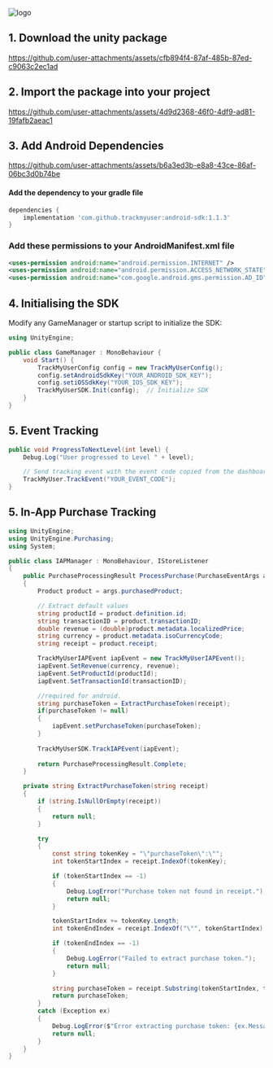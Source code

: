 ![logo](https://github.com/user-attachments/assets/0d41b803-968a-41a8-809a-0dd3d91ec489)

## 1. Download the unity package

https://github.com/user-attachments/assets/cfb894f4-87af-485b-87ed-c9063c2ec1ad

## 2. Import the package into your project

https://github.com/user-attachments/assets/4d9d2368-46f0-4df9-ad81-19fafb2aeac1

## 3. Add Android Dependencies

https://github.com/user-attachments/assets/b6a3ed3b-e8a8-43ce-86af-06bc3d0b74be

#### Add the dependency to your gradle file

```gradle
dependencies {
    implementation 'com.github.trackmyuser:android-sdk:1.1.3'
}
```

### Add these permissions to your AndroidManifest.xml file

```xml
<uses-permission android:name="android.permission.INTERNET" />
<uses-permission android:name="android.permission.ACCESS_NETWORK_STATE" />
<uses-permission android:name="com.google.android.gms.permission.AD_ID"/>
```

## 4. Initialising the SDK

Modify any GameManager or startup script to initialize the SDK:

```cs
using UnityEngine;

public class GameManager : MonoBehaviour {
    void Start() {
        TrackMyUserConfig config = new TrackMyUserConfig();
        config.setAndroidSdkKey("YOUR_ANDROID_SDK_KEY");
        config.setiOSSdkKey("YOUR_IOS_SDK_KEY");
        TrackMyUserSDK.Init(config);  // Initialize SDK
    }
}
```

## 5. Event Tracking

```cs
public void ProgressToNextLevel(int level) {
    Debug.Log("User progressed to Level " + level);

    // Send tracking event with the event code copied from the dashboard
    TrackMyUser.TrackEvent("YOUR_EVENT_CODE");
}
```

## 5. In-App Purchase Tracking

```cs
using UnityEngine;
using UnityEngine.Purchasing;
using System;

public class IAPManager : MonoBehaviour, IStoreListener
{
    public PurchaseProcessingResult ProcessPurchase(PurchaseEventArgs args)
    {
        Product product = args.purchasedProduct;

        // Extract default values
        string productId = product.definition.id;
        string transactionID = product.transactionID;
        double revenue = (double)product.metadata.localizedPrice;
        string currency = product.metadata.isoCurrencyCode;
        string receipt = product.receipt;

        TrackMyUserIAPEvent iapEvent = new TrackMyUserIAPEvent();
        iapEvent.SetRevenue(currency, revenue);
        iapEvent.SetProductId(productId);
        iapEvent.SetTransactionId(transactionID);

        //required for android.
        string purchaseToken = ExtractPurchaseToken(receipt);
        if(purchaseToken != null)
        {
            iapEvent.setPurchaseToken(purchaseToken);
        }
    
        TrackMyUserSDK.TrackIAPEvent(iapEvent);
        
        return PurchaseProcessingResult.Complete;
    }

    private string ExtractPurchaseToken(string receipt)
    {
        if (string.IsNullOrEmpty(receipt))
        {
            return null;
        }

        try
        {
            const string tokenKey = "\"purchaseToken\":\"";
            int tokenStartIndex = receipt.IndexOf(tokenKey);

            if (tokenStartIndex == -1)
            {
                Debug.LogError("Purchase token not found in receipt.");
                return null;
            }

            tokenStartIndex += tokenKey.Length;
            int tokenEndIndex = receipt.IndexOf("\"", tokenStartIndex);

            if (tokenEndIndex == -1)
            {
                Debug.LogError("Failed to extract purchase token.");
                return null;
            }

            string purchaseToken = receipt.Substring(tokenStartIndex, tokenEndIndex - tokenStartIndex);
            return purchaseToken;
        }
        catch (Exception ex)
        {
            Debug.LogError($"Error extracting purchase token: {ex.Message}");
            return null;
        }
    }
}

```

